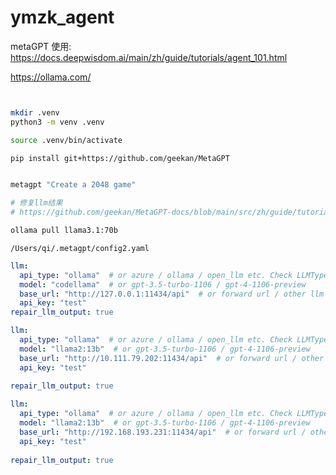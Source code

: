 # ymzk_agent


metaGPT 使用:
https://docs.deepwisdom.ai/main/zh/guide/tutorials/agent_101.html



https://ollama.com/ 

```bash


mkdir .venv
python3 -m venv .venv

source .venv/bin/activate

pip install git+https://github.com/geekan/MetaGPT


metagpt "Create a 2048 game"

# 修复llm结果
# https://github.com/geekan/MetaGPT-docs/blob/main/src/zh/guide/tutorials/integration_with_open_llm.md#%E5%8F%AF%E9%80%89%E7%9A%84%E4%BF%AE%E5%A4%8Dllm%E8%BE%93%E5%87%BA%E7%BB%93%E6%9E%9C


```


```bash
ollama pull llama3.1:70b

```


`/Users/qi/.metagpt/config2.yaml` 

```yaml
llm:
  api_type: "ollama"  # or azure / ollama / open_llm etc. Check LLMType for more options
  model: "codellama"  # or gpt-3.5-turbo-1106 / gpt-4-1106-preview
  base_url: "http://127.0.0.1:11434/api"  # or forward url / other llm url
  api_key: "test"
repair_llm_output: true
```

```yaml
llm:
  api_type: "ollama"  # or azure / ollama / open_llm etc. Check LLMType for more options
  model: "llama2:13b"  # or gpt-3.5-turbo-1106 / gpt-4-1106-preview
  base_url: "http://10.111.79.202:11434/api"  # or forward url / other llm url
  api_key: "test"
  
repair_llm_output: true

```

```yaml
llm:
  api_type: "ollama"  # or azure / ollama / open_llm etc. Check LLMType for more options
  model: "llama2:13b"  # or gpt-3.5-turbo-1106 / gpt-4-1106-preview
  base_url: "http://192.168.193.231:11434/api"  # or forward url / other llm url
  api_key: "test"
  
repair_llm_output: true

```